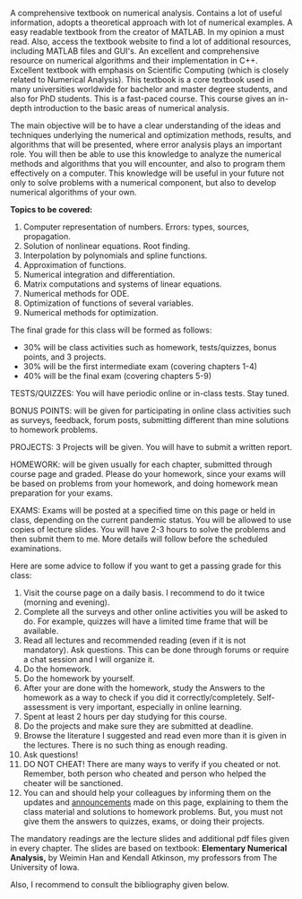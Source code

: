 A comprehensive textbook on numerical analysis. Contains a lot of useful
information, adopts a theoretical approach with lot of numerical examples.
A easy readable textbook from the creator of MATLAB. In my opinion a must
read. Also, access the textbook website to find a lot of additional resources,
including MATLAB files and GUI's.
An excellent and comprehensive resource on numerical algorithms and their
implementation in C++.
Excellent textbook with emphasis on Scientific Computing (which is closely
related to Numerical Analysis). This textbook is a core textbook used in many
universities worldwide for bachelor and master degree students, and also for
PhD students.
This is a fast-paced course. This course gives an in-depth introduction to the
basic areas of numerical analysis.

The main objective will be to have a clear understanding of the ideas and
techniques underlying the numerical and optimization methods, results, and
algorithms that will be presented, where error analysis plays an important
role. You will then be able to use this knowledge to analyze the numerical
methods and algorithms that you will encounter, and also to program them
effectively on a computer. This knowledge will be useful in your future not
only to solve problems with a numerical component, but also to develop
numerical algorithms of your own.

**Topics to be covered:**

  1. Computer representation of numbers. Errors: types, sources, propagation.
  2. Solution of nonlinear equations. Root finding.
  3. Interpolation by polynomials and spline functions.
  4. Approximation of functions.
  5. Numerical integration and differentiation.
  6. Matrix computations and systems of linear equations.
  7. Numerical methods for ODE.
  8. Optimization of functions of several variables.
  9. Numerical methods for optimization.

The final grade for this class will be formed as follows:

  * 30% will be class activities such as homework, tests/quizzes, bonus points, and 3 projects.
  * 30% will be the first intermediate exam (covering chapters 1-4)
  * 40% will be the final exam (covering chapters 5-9)

TESTS/QUIZZES: You will have periodic online or in-class tests. Stay tuned.

BONUS POINTS: will be given for participating in online class activities such
as surveys, feedback, forum posts, submitting different than mine solutions to
homework problems.

PROJECTS: 3 Projects will be given. You will have to submit a written report.

HOMEWORK: will be given usually for each chapter, submitted through course
page and graded. Please do your homework, since your exams will be based on
problems from your homework, and doing homework mean preparation for your
exams.

EXAMS: Exams will be posted at a specified time on this page or held in class,
depending on the current pandemic status. You will be allowed to use copies of
lecture slides. You will have 2-3 hours to solve the problems and then submit
them to me. More details will follow before the scheduled examinations.

Here are some advice to follow if you want to get a passing grade for this
class:

  1. Visit the course page on a daily basis. I recommend to do it twice (morning and evening).
  2. Complete all the surveys and other online activities you will be asked to do. For example, quizzes will have a limited time frame that will be available. 
  3. Read all lectures and recommended reading (even if it is not mandatory). Ask questions. This can be done through forums or require a chat session and I will organize it.
  4. Do the homework. 
  5. Do the homework by yourself. 
  6. After your are done with the homework, study the Answers to the homework as a way to check if you did it correctly/completely. Self-assessment is very important, especially in online learning.
  7. Spent at least 2 hours per day studying for this course. 
  8. Do the projects and make sure they are submitted at deadline.
  9. Browse the literature I suggested and read even more than it is given in the lectures. There is no such thing as enough reading.
  10. Ask questions!
  11. DO NOT CHEAT! There are many ways to verify if you cheated or not. Remember, both person who cheated and person who helped the cheater will be sanctioned.
  12. You can and should help your colleagues by informing them on the updates and [announcements](https://else.fcim.utm.md/mod/forum/view.php?id=31332 "Announcements") made on this page, explaining to them the class material and solutions to homework problems. But, you must not give them the answers to quizzes, exams, or doing their projects.

The mandatory readings are the lecture slides and additional pdf files given
in every chapter. The slides are based on textbook: **Elementary Numerical
Analysis,** by Weimin Han and Kendall Atkinson, my professors from The
University of Iowa.

Also, I recommend to consult the bibliography given below.
